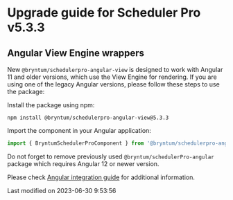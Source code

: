 # Upgrade guide for Scheduler Pro v5.3.3

## Angular View Engine wrappers

New `@bryntum/schedulerpro-angular-view` is designed to work with Angular 11 and older versions, which use the View
Engine for rendering. If you are using one of the legacy Angular versions, please follow these steps to use the package:

Install the package using npm:

```shell
npm install @bryntum/schedulerpro-angular-view@5.3.3
```

Import the component in your Angular application:

```typescript
import { BryntumSchedulerProComponent } from '@bryntum/schedulerpro-angular-view';
```

Do not forget to remove previously used `@bryntum/schedulerPro-angular` package which requires Angular 12 or newer
version.

Please check [Angular integration guide](#SchedulerPro/guides/integration/angular/guide.md#ivy-and-view-engine-wrappers)
for additional information.


<p class="last-modified">Last modified on 2023-06-30 9:53:56</p>